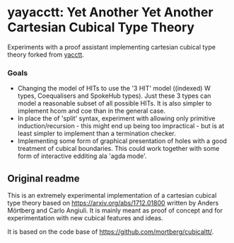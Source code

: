 # yayacctt: Yet Another Yet Another Cartesian Cubical Type Theory

Experiments with a proof assistant implementing cartesian cubical type theory forked from [yacctt](https://github.com/mortberg/yacctt). 

 ### Goals
 * Changing the model of HITs to use the '3 HIT' model ((indexed) W types, Coequalisers and SpokeHub types). Just these 3 types can model a reasonable subset of all possible HITs. It is also simpler to implement hcom and coe than in the general case.
 * In place the of 'split' syntax, experiment with allowing only primitive induction/recursion - this might end up being too impractical - but is at least simpler to implement than a termination checker.
 * Implementing some form of graphical presentation of holes with a good treatment of cubical boundaries. This could work together with some form of interactive edditing ala 'agda mode'.  


 ## Original readme

This is an extremely experimental implementation of a cartesian
cubical type theory based on https://arxiv.org/abs/1712.01800 written by
Anders Mörtberg and Carlo Angiuli. It is mainly meant as proof of
concept and for experimentation with new cubical features and ideas.

It is based on the code base of https://github.com/mortberg/cubicaltt/.

